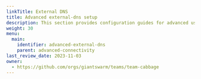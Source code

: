 ```yaml
---
linkTitle: External DNS
title: Advanced external-dns setup
description: This section provides configuration guides for advanced use cases of the External DNS App.
weight: 30
menu:
  main:
    identifier: advanced-external-dns
    parent: advanced-connectivity
last_review_date: 2023-11-03
owner:
  - https://github.com/orgs/giantswarm/teams/team-cabbage
---
```

